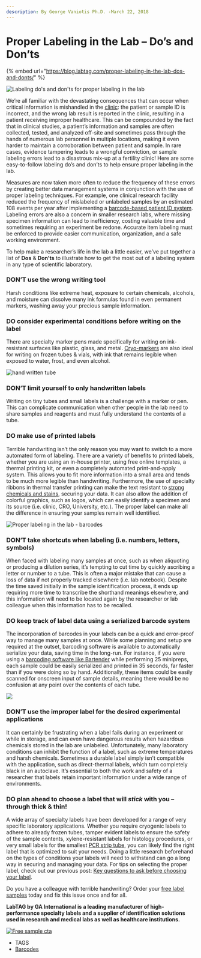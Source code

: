 ```yaml
---
description: By George Vaniotis Ph.D. -March 22, 2018
---
```


# Proper Labeling in the Lab – Do’s and Don’ts

{% embed url="https://blog.labtag.com/proper-labeling-in-the-lab-dos-and-donts/" %}

![Labeling do's and don'ts for proper labeling in the lab](https://blog.labtag.com/wp-content/uploads/2018/03/Laboratoire-\_Dos-Dont-1-1024x554.png)

We’re all familiar with the devastating consequences that can occur when critical information is mishandled in the [clinic](https://blog.labtag.com/understanding-the-scope-of-labeling-errors-in-the-clinic-part-1-the-ultimate-cost-of-labeling-errors): the patient or sample ID is incorrect, and the wrong lab result is reported in the clinic, resulting in a patient receiving improper healthcare. This can be compounded by the fact that in clinical studies, a patient’s information and samples are often collected, tested, and analyzed off-site and sometimes pass through the hands of numerous lab personnel in multiple locations, making it even harder to maintain a corroboration between patient and sample. In rare cases, evidence tampering leads to a wrongful conviction, or sample labeling errors lead to a disastrous mix-up at a fertility clinic! Here are some easy-to-follow labeling do’s and don’ts to help ensure proper labeling in the lab.

Measures are now taken more often to reduce the frequency of these errors by creating better data management systems in conjunction with the use of proper labeling techniques. For example, one clinical research facility reduced the frequency of mislabeled or unlabeled samples by an estimated 108 events per year after implementing a [barcode-based patient ID system](https://academic.oup.com/ajcp/article/133/6/870/1765950). Labeling errors are also a concern in smaller research labs, where missing specimen information can lead to inefficiency, costing valuable time and sometimes requiring an experiment be redone. Accurate item labeling must be enforced to provide easier communication, organization, and a safe working environment.

To help make a researcher’s life in the lab a little easier, we’ve put together a list of **Dos** & **Don’ts** to illustrate how to get the most out of a labeling system in any type of scientific laboratory.

### **DON’T  use the wrong writing tool**

Harsh conditions like extreme heat, exposure to certain chemicals, alcohols, and moisture can dissolve many ink formulas found in even permanent markers, washing away your precious sample information.

### **DO  consider experimental conditions before writing on the label**

There are specialty marker pens made specifically for writing on ink-resistant surfaces like plastic, glass, and metal. [Cryo-markers](https://www.labtag.com/alcohol-resistant-water-resistant-cryogenic-marker-fine-tip-sm-1-pack-of-6/?utm\_source=BLOG) are also ideal for writing on frozen tubes & vials, with ink that remains legible when exposed to water, frost, and even alcohol.

![hand written tube](https://blog.labtag.com/wp-content/uploads/2018/03/Laboratoire-\_Scientifique\_21\_03\_2018-1024x554.png)

### **DON’T  limit yourself to only handwritten labels**

Writing on tiny tubes and small labels is a challenge with a marker or pen. This can complicate communication when other people in the lab need to share samples and reagents and must fully understand the contents of a tube.

### **DO  make use of printed labels**

Terrible handwriting isn’t the only reason you may want to switch to a more automated form of labeling. There are a variety of benefits to printed labels, whether you are using an in-house printer, using free online templates, a thermal printing kit, or even a completely automated print-and-apply system. This allows you to fit more information into a small area and tends to be much more legible than handwriting. Furthermore, the use of specialty ribbons in thermal transfer printing can make the text resistant to [strong chemicals and stains](https://www.labtag.com/shop/category/chemical-resistant-labels/?utm\_source=BLOG), securing your data. It can also allow the addition of colorful graphics, such as logos, which can easily identify a specimen and its source (i.e. clinic, CRO, University, etc.). The proper label can make all the difference in ensuring your samples remain well identified.

![Proper labeling in the lab - barcodes](https://blog.labtag.com/wp-content/uploads/2018/03/Laboratoire-\_Scan\_21\_03\_2018-1024x554.png)

### **DON’T  take shortcuts when labeling (i.e. numbers, letters, symbols)**

When faced with labeling many samples at once, such as when aliquoting or producing a dilution series, it’s tempting to cut time by quickly ascribing a letter or number to a tube. This is often a major mistake that can cause a loss of data if not properly tracked elsewhere (i.e. lab notebook). Despite the time saved initially in the sample identification process, it ends up requiring more time to transcribe the shorthand meanings elsewhere, and this information will need to be located again by the researcher or lab colleague when this information has to be recalled.

### **DO  keep track of label data using a serialized barcode system**

The incorporation of barcodes in your labels can be a quick and error-proof way to manage many samples at once. While some planning and setup are required at the outset, barcoding software is available to automatically serialize your data, saving time in the long-run. For instance, if you were using a [barcoding software like Bartender](https://www.labtag.com/shop/category/printing-solution/software/?utm\_source=BLOG) while performing 25 minipreps, each sample could be easily serialized and printed in 35 seconds, far faster than if you were doing so by hand. Additionally, these items could be easily scanned for onscreen input of sample details, meaning there would be no confusion at any point over the contents of each tube.

[![](https://blog.labtag.com/wp-content/uploads/2020/07/PCR-Labels-Google-Leaderboard-707x90-1.jpg)](https://www.labtag.com/pcr-labels/?utm\_source=BLOG\&utm\_medium=CTA\_BANNERS\&utm\_campaign=PCR)

### **DON’T  use the improper label for the desired experimental applications**

It can certainly be frustrating when a label fails during an experiment or while in storage, and can even have dangerous results when hazardous chemicals stored in the lab are unlabeled. Unfortunately, many laboratory conditions can inhibit the function of a label, such as extreme temperatures and harsh chemicals. Sometimes a durable label simply isn’t compatible with the application, such as direct-thermal labels, which turn completely black in an autoclave. It’s essential to both the work and safety of a researcher that labels retain important information under a wide range of environments.

### **DO  plan ahead to choose a label that will **_**stick**_** with you – through thick & thin!**

A wide array of specialty labels have been developed for a range of very specific laboratory applications. Whether you require cryogenic labels to adhere to already frozen tubes, tamper evident labels to ensure the safety of the sample contents, xylene-resistant labels for histology procedures, or very small labels for the smallest [PCR strip tube](https://www.labtag.com/pcr-cryo-labels/?utm\_source=BLOG), you can likely find the right label that is optimized to suit your needs. Doing a little research beforehand on the types of conditions your labels will need to withstand can go a long way in securing and managing your data. For tips on selecting the proper label, check out our previous post: [Key questions to ask before choosing your label](https://blog.labtag.com/key-questions-to-ask-before-choosing-your-label).

Do you have a colleague with terrible handwriting? Order your [free label samples](https://www.labtag.com/samples/?utm\_source=BLOG\&utm\_medium=CTA\_BANNERS\&utm\_campaign=SAMPLES) today and fix this issue once and for all.

**LabTAG by GA International is a leading manufacturer of high-performance specialty labels and a supplier of identification solutions used in research and medical labs as well as healthcare institutions.**

[![Free sample cta](https://blog.labtag.com/wp-content/uploads/2018/03/Laboratoire-\_-\_Scientifique\_Free\_samples\_21\_03\_2018-1024x554.png)](https://www.labtag.com/samples/?utm\_source=BLOG\&utm\_medium=CTA\_BANNERS\&utm\_campaign=SAMPLES)

* TAGS
* [Barcodes](https://blog.labtag.com/tag/barcodes/)
